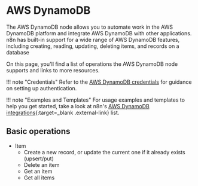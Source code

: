 # AWS DynamoDB

The AWS DynamoDB node allows you to automate work in the AWS DynamoDB platform and integrate AWS DynamoDB with other applications. n8n has built-in support for a wide range of AWS DynamoDB features, including creating, reading, updating, deleting items, and records on a database

On this page, you'll find a list of operations the AWS DynamoDB node supports and links to more resources.

!!! note "Credentials"
   Refer to the [AWS DynamoDB credentials](https://docs.n8n.io/integrations/builtin/credentials/aws/) for guidance on setting up authentication. 

!!! note "Examples and Templates"
   For usage examples and templates to help you get started, take a look at n8n's [AWS DynamoDB integrations](https://n8n.io/integrations/aws-dynamodb/){:target=_blank .external-link} list.



## Basic operations

* Item
  * Create a new record, or update the current one if it already exists (upsert/put)
  * Delete an item
  * Get an item
  * Get all items
